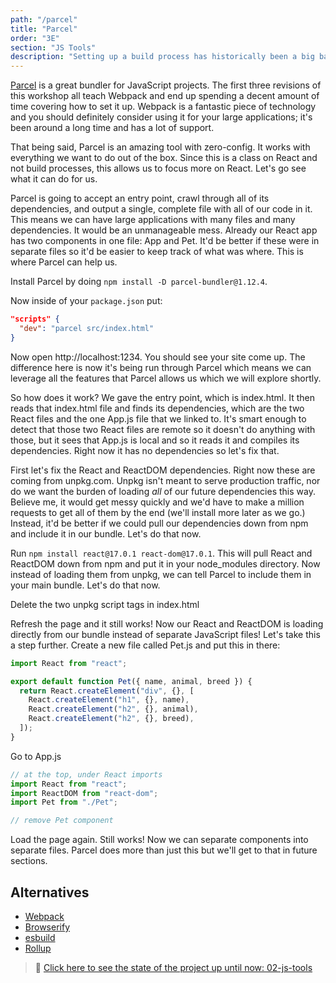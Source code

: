 ```yaml
---
path: "/parcel"
title: "Parcel"
order: "3E"
section: "JS Tools"
description: "Setting up a build process has historically been a big barrier to entry for most developers. Brian shows you how to set up Parcel which makes the whole process a breeze."
---
```


[Parcel][parcel] is a great bundler for JavaScript projects. The first three revisions of this workshop all teach Webpack and end up spending a decent amount of time covering how to set it up. Webpack is a fantastic piece of technology and you should definitely consider using it for your large applications; it's been around a long time and has a lot of support.

That being said, Parcel is an amazing tool with zero-config. It works with everything we want to do out of the box. Since this is a class on React and not build processes, this allows us to focus more on React. Let's go see what it can do for us.

Parcel is going to accept an entry point, crawl through all of its dependencies, and output a single, complete file with all of our code in it. This means we can have large applications with many files and many dependencies. It would be an unmanageable mess. Already our React app has two components in one file: App and Pet. It'd be better if these were in separate files so it'd be easier to keep track of what was where. This is where Parcel can help us.

Install Parcel by doing `npm install -D parcel-bundler@1.12.4`.

Now inside of your `package.json` put:

```json
"scripts" {
  "dev": "parcel src/index.html"
}
```

Now open http://localhost:1234. You should see your site come up. The difference here is now it's being run through Parcel which means we can leverage all the features that Parcel allows us which we will explore shortly.

So how does it work? We gave the entry point, which is index.html. It then reads that index.html file and finds its dependencies, which are the two React files and the one App.js file that we linked to. It's smart enough to detect that those two React files are remote so it doesn't do anything with those, but it sees that App.js is local and so it reads it and compiles its dependencies. Right now it has no dependencies so let's fix that.

First let's fix the React and ReactDOM dependencies. Right now these are coming from unpkg.com. Unpkg isn't meant to serve production traffic, nor do we want the burden of loading _all_ of our future dependencies this way. Believe me, it would get messy quickly and we'd have to make a million requests to get all of them by the end (we'll install more later as we go.) Instead, it'd be better if we could pull our dependencies down from npm and include it in our bundle. Let's do that now.

Run `npm install react@17.0.1 react-dom@17.0.1`. This will pull React and ReactDOM down from npm and put it in your node_modules directory. Now instead of loading them from unpkg, we can tell Parcel to include them in your main bundle. Let's do that now.

Delete the two unpkg script tags in index.html

Refresh the page and it still works! Now our React and ReactDOM is loading directly from our bundle instead of separate JavaScript files! Let's take this a step further. Create a new file called Pet.js and put this in there:

```javascript
import React from "react";

export default function Pet({ name, animal, breed }) {
  return React.createElement("div", {}, [
    React.createElement("h1", {}, name),
    React.createElement("h2", {}, animal),
    React.createElement("h2", {}, breed),
  ]);
}
```

Go to App.js

```javascript
// at the top, under React imports
import React from "react";
import ReactDOM from "react-dom";
import Pet from "./Pet";

// remove Pet component
```

Load the page again. Still works! Now we can separate components into separate files. Parcel does more than just this but we'll get to that in future sections.

## Alternatives

- [Webpack][webpack]
- [Browserify][browserify]
- [esbuild][esbuild]
- [Rollup][rollup]

[browserify]: http://browserify.org/
[webpack]: https://webpack.js.org/
[parcel]: https://parceljs.org/
[rollup]: https://www.rollupjs.org/
[esbuild]: https://esbuild.github.io/

> 🏁 [Click here to see the state of the project up until now: 02-js-tools][step]

[step]: https://github.com/btholt/citr-v6-project/tree/master/02-js-tools
